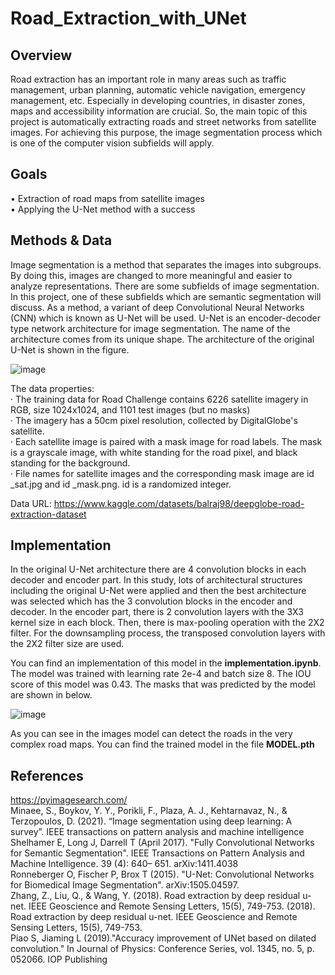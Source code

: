 # Road_Extraction_with_UNet


## Overview
Road extraction has an important role in many areas such as traffic management, urban planning, automatic vehicle navigation, emergency management, etc. Especially in developing countries, in disaster zones, maps and accessibility information are crucial. So, the main topic of this project is automatically extracting roads and street networks from satellite images. For achieving this purpose, the image segmentation process which is one of the computer vision subfields will apply.

## Goals
•	Extraction of road maps from satellite images  <br />
•	Applying the U-Net method with a success
 
## Methods & Data
Image segmentation is a method that separates the images into subgroups. By doing this, images are changed to more meaningful and easier to analyze representations. There are some subfields of image segmentation. In this project, one of these subfields which are semantic segmentation will discuss. As a method, a variant of deep Convolutional Neural Networks (CNN) which is known as U-Net will be used. U-Net is an encoder-decoder type network architecture for image segmentation. The name of the architecture comes from its unique shape. The architecture of the  original U-Net  is shown in the figure.

 
![image](https://user-images.githubusercontent.com/66211576/180845984-3d860956-9302-4df7-80c8-121b9f36d916.png)


The data properties: <br />
·	The training data for Road Challenge contains 6226 satellite imagery in RGB, size 1024x1024, and 1101 test images (but no masks) <br />
·	The imagery has a 50cm pixel resolution, collected by DigitalGlobe's satellite. <br />
·	Each satellite image is paired with a mask image for road labels. The mask is a grayscale image, with white standing for the road pixel, and black standing for the background. <br />
·	File names for satellite images and the corresponding mask image are id _sat.jpg and id _mask.png. id is a randomized integer. <br />

Data URL: https://www.kaggle.com/datasets/balraj98/deepglobe-road-extraction-dataset

## Implementation

In the original U-Net architecture there are 4 convolution blocks in each decoder and encoder part. In this study, lots of architectural structures including the original U-Net were applied and then the best architecture was selected which has the 3 convolution blocks in the encoder and decoder. In the encoder part, there is 2 convolution layers with the 3X3 kernel size in each block. Then, there is max-pooling operation with the 2X2 filter. For the downsampling process, the transposed convolution layers with the 2X2 filter size are used.

You can find an implementation of this model in the **implementation.ipynb**. The model was trained with learning rate 2e-4 and batch size 8. The IOU score of this model was 0.43. The masks that was predicted by the model are shown in below.

![image](https://user-images.githubusercontent.com/66211576/180850884-4727faeb-21e9-4345-b41e-5feac8ff1050.png)

As you can see in the images model can detect the roads in the very complex road maps. You can find the trained model in the file **MODEL.pth**


## References
https://pyimagesearch.com/ <br />
Minaee, S., Boykov, Y. Y., Porikli, F., Plaza, A. J., Kehtarnavaz, N., & Terzopoulos, D. (2021). 
“Image segmentation using deep learning: A survey”. IEEE transactions on pattern analysis and machine 
intelligence <br />
Shelhamer E, Long J, Darrell T (April 2017). "Fully Convolutional Networks for Semantic 
Segmentation". IEEE Transactions on Pattern Analysis and Machine Intelligence. 39 (4): 640– 651. 
arXiv:1411.4038  <br />
Ronneberger O, Fischer P, Brox T (2015). "U-Net: Convolutional Networks for Biomedical Image 
Segmentation". arXiv:1505.04597. <br />
Zhang, Z., Liu, Q., & Wang, Y. (2018). Road extraction by deep residual u-net. IEEE Geoscience 
and Remote Sensing Letters, 15(5), 749-753. (2018). Road extraction by deep residual u-net. IEEE 
Geoscience and Remote Sensing Letters, 15(5), 749-753. <br />
Piao S, Jiaming L (2019)."Accuracy improvement of UNet based on dilated convolution." In Journal 
of Physics: Conference Series, vol. 1345, no. 5, p. 052066. IOP Publishing


